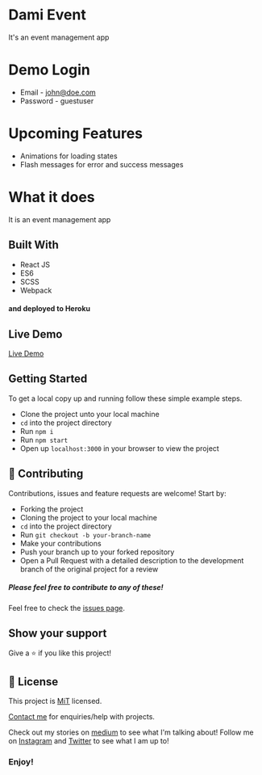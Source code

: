 # Dami Event
It's an event management app

# Demo Login
* Email - john@doe.com
* Password - guestuser

# Upcoming Features
* Animations for loading states
* Flash messages for error and success messages

# What it does
It is an event management app

## Built With
- React JS
- ES6
- SCSS
- Webpack
#### and deployed to Heroku

## Live Demo

[Live Demo](https://eventor-dami.herokuapp.com)

## Getting Started

To get a local copy up and running follow these simple example steps.
- Clone the project unto your local machine
- `cd` into the project directory
- Run `npm i`
- Run `npm start`
- Open up `localhost:3000` in your browser to view the project

## 🤝 Contributing

Contributions, issues and feature requests are welcome! Start by:
* Forking the project
* Cloning the project to your local machine
* `cd` into the project directory
* Run `git checkout -b your-branch-name`
* Make your contributions
* Push your branch up to your forked repository
* Open a Pull Request with a detailed description to the development branch of the original project for a review

##### Please feel free to contribute to any of these!

Feel free to check the [issues page](https://github.com/Oluwadamilareolusakin/weather-app-client/issues).

## Show your support

Give a ⭐️ if you like this project!

## 📝 License

This project is [MiT](lic.url) licensed.

[Contact me](maito:oluwadamilare@oluwadamilareolusakin.com) for enquiries/help with projects.

Check out my stories on [medium](https://medium.com/@oluwadamilareo_) to see what I'm talking about!
Follow me on [Instagram](https://instagram.com/oluwadamilare_olusakin) and [Twitter](https://twitter.com/oluwadamilareo_) to see what I am up to!
### Enjoy!
